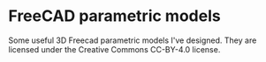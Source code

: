 # FreeCAD parametric models

Some useful 3D Freecad parametric models I've designed.  They are licensed under the Creative Commons CC-BY-4.0 license.

